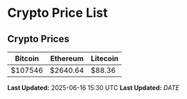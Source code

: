 # Crypto Price List

## Crypto Prices
| Bitcoin | Ethereum | Litecoin |
| ------- | -------- | -------- |
| $107546 | $2640.64 | $88.36 |
**Last Updated:** 2025-06-16 15:30 UTC
**Last Updated:** $DATE$
